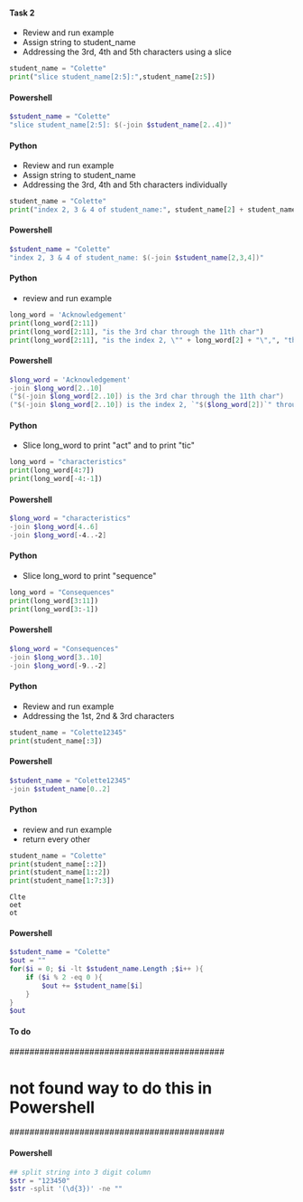 #### Task 2
- Review and run example
- Assign string to student_name
- Addressing the 3rd, 4th and 5th characters using a slice

```py
student_name = "Colette"
print("slice student_name[2:5]:",student_name[2:5])
```
#### Powershell
```ps1
$student_name = "Colette"
"slice student_name[2:5]: $(-join $student_name[2..4])"
```
#### Python
- Review and run example
- Assign string to student_name
- Addressing the 3rd, 4th and 5th characters individually

```py
student_name = "Colette"
print("index 2, 3 & 4 of student_name:", student_name[2] + student_name[3] + student_name[4])
```
#### Powershell
```ps1
$student_name = "Colette"
"index 2, 3 & 4 of student_name: $(-join $student_name[2,3,4])"
```
#### Python
- review and run example

```py
long_word = 'Acknowledgement'
print(long_word[2:11])
print(long_word[2:11], "is the 3rd char through the 11th char")
print(long_word[2:11], "is the index 2, \"" + long_word[2] + "\",", "through index 10, \"" + long_word[10] + "\"")
```
#### Powershell
```ps1
$long_word = 'Acknowledgement'
-join $long_word[2..10]
("$(-join $long_word[2..10]) is the 3rd char through the 11th char")
("$(-join $long_word[2..10]) is the index 2, `"$($long_word[2])`" through index 10, `"$($long_word[10])`"")
```

#### Python
- Slice long_word to print "act" and to print "tic"

```py
long_word = "characteristics"
print(long_word[4:7])
print(long_word[-4:-1])
```
#### Powershell
```ps1
$long_word = "characteristics"
-join $long_word[4..6]
-join $long_word[-4..-2]
```
#### Python
- Slice long_word to print "sequence"

```py
long_word = "Consequences"
print(long_word[3:11])
print(long_word[3:-1])
```
#### Powershell
```ps1
$long_word = "Consequences"
-join $long_word[3..10]
-join $long_word[-9..-2]
```
#### Python
- Review and run example
- Addressing the 1st, 2nd & 3rd characters

```py
student_name = "Colette12345"
print(student_name[:3])
```
#### Powershell
```ps1
$student_name = "Colette12345"
-join $student_name[0..2]
```

#### Python
- review and run example
- return every other

```py
student_name = "Colette"
print(student_name[::2])
print(student_name[1::2])
print(student_name[1:7:3])
```
```
Clte
oet
ot
```
#### Powershell
```ps1
$student_name = "Colette"
$out = ""
for($i = 0; $i -lt $student_name.Length ;$i++ ){
    if ($i % 2 -eq 0 ){
        $out += $student_name[$i]
    }
}
$out
```

#### To do ####
###########################################
# not found way to do this in Powershell
###########################################
#### Powershell
```ps1
## split string into 3 digit column
$str = "123450"
$str -split '(\d{3})' -ne ""
```
